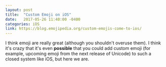 ```yaml
---
layout: post
title:  "Custom Emoji on iOS"
date:   2017-05-26 11:40:00 -0400
categories: iOS
link: https://blog.emojipedia.org/custom-emojis-come-to-ios/
---
```

I think emoji are really great (although you shouldn't overuse them). I think it's crazy that
it's even __possible__ that you could add custom emoji (for example, upcoming emoji from the next
release of Unicode) to such a closed system like iOS, but here we are.